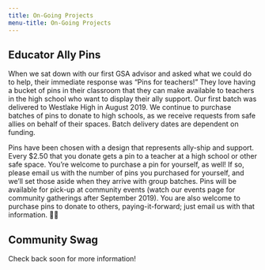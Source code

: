 ```yaml
---
title: On-Going Projects
menu-title: On-Going Projects
---
```


## Educator Ally Pins

When we sat down with our first GSA advisor and asked what we could do to help, their immediate response was “Pins for teachers!” They love having a bucket of pins in their classroom that they can make available to teachers in the high school who want to display their ally support. Our first batch was delivered to Westlake High in August 2019. We continue to purchase batches of pins to donate to high schools, as we receive requests from safe allies on behalf of their spaces. Batch delivery dates are dependent on funding. 

Pins have been chosen with a design that represents ally-ship and support. Every $2.50 that you donate gets a pin to a teacher at a high school or other safe space. You’re welcome to purchase a pin for yourself, as well! If so, please email us with the number of pins you purchased for yourself, and we’ll set those aside when they arrive with group batches. Pins will be available for pick-up at community events (watch our events page for community gatherings after September 2019). You are also welcome to purchase pins to donate to others, paying-it-forward; just email us with that information. 🏳️‍🌈

## Community Swag

Check back soon for more information!  
